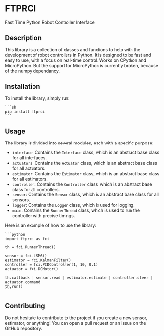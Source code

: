 # FTPRCI

Fast Time Python Robot Controller Interface

## Description

This library is a collection of classes and functions to help with the development
of robot controllers in Python. It is designed to be fast and easy to use, with a
focus on real-time control.
Works on CPython and MicroPython.
But the support for MicroPython is currently broken, because of the numpy dependancy.

## Installation

To install the library, simply run:

    ```sh
    pip install ftprci
    ```

## Usage

The library is divided into several modules, each with a specific purpose:

- `interface`: Contains the `Interface` class, which is an abstract base class for
  all interfaces.
- `actuators`: Contains the `Actuator` class, which is an abstract base class for
  all actuators.
- `estimator`: Contains the `Estimator` class, which is an abstract base class for
  all estimators.
- `controller`: Contains the `Controller` class, which is an abstract base class
  for all controllers.
- `sensor`: Contains the `Sensor` class, which is an abstract base class for all
  sensors.
- `logger`: Contains the `Logger` class, which is used for logging.
- `main`: Contains the `RunnerThread` class, which is used to run the controller
  with precise timings.

Here is an example of how to use the library:

    ```python
    import ftprci as fci

    th = fci.RunnerThread()

    sensor = fci.LSM6()
    estimator = fci.KalmanFilter()
    controller = fci.PIDController(1, 10, 0.1)
    actuator = fci.DCMotor()

    th.callback | sensor.read | estimator.estimate | controller.steer | actuator.command
    th.run()
    ```

## Contributing

Do not hesitate to contribute to the project if you create a new sensor, estimator, or anything!
You can open a pull request or an issue on the GitHub repository.
